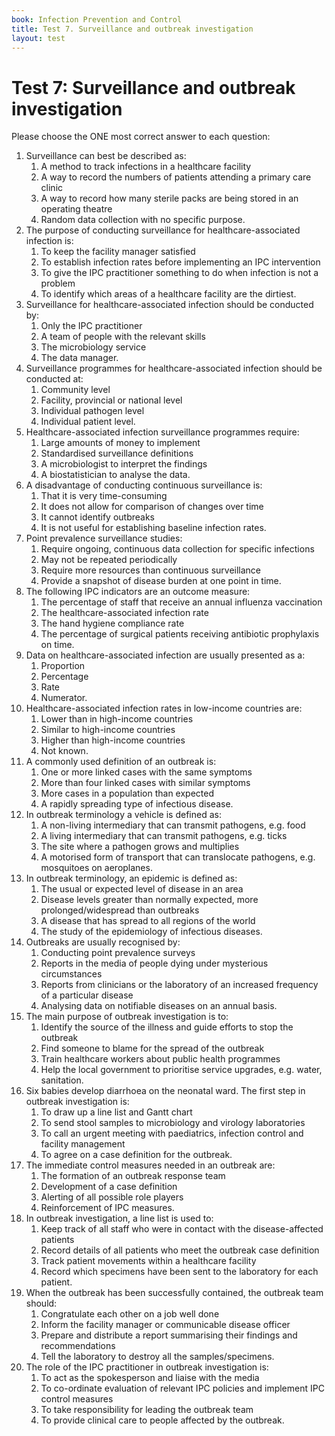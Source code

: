 ```yaml
---
book: Infection Prevention and Control
title: Test 7. Surveillance and outbreak investigation
layout: test
---
```


# Test 7: Surveillance and outbreak investigation

Please choose the ONE most correct answer to each question:

1.	Surveillance can best be described as:
	1.	A method to track infections in a healthcare facility
	1.	A way to record the numbers of patients attending a primary care clinic
	1.	A way to record how many sterile packs are being stored in an operating theatre
	1.	Random data collection with no specific purpose.
2.	The purpose of conducting surveillance for healthcare-associated infection is:
	1.	To keep the facility manager satisfied 
	1.	To establish infection rates before implementing an IPC intervention 
	1.	To give the IPC practitioner something to do when infection is not a problem
	1.	To identify which areas of a healthcare facility are the dirtiest.
3.	Surveillance for healthcare-associated infection should be conducted by: 
	1.	Only the IPC practitioner 
	1.	A team of people with the relevant skills
	1.	The microbiology service
	1.	The data manager.
4.	Surveillance programmes for healthcare-associated infection should be conducted at:
	1.	Community level
	1.	Facility, provincial or national level
	1.	Individual pathogen level 
	1.	Individual patient level.
5.	Healthcare-associated infection surveillance programmes require: 
	1.	Large amounts of money to implement
	1.	Standardised surveillance definitions 
	1.	A microbiologist to interpret the findings
	1.	A biostatistician to analyse the data.
6.	A disadvantage of conducting continuous surveillance is: 
	1.	That it is very time-consuming
	1.	It does not allow for comparison of changes over time
	1.	It cannot identify outbreaks
	1.	It is not useful for establishing baseline infection rates.
7.	Point prevalence surveillance studies:
	1.	Require ongoing, continuous data collection for specific infections
	1.	May not be repeated periodically 
	1.	Require more resources than continuous surveillance
	1.	Provide a snapshot of disease burden at one point in time.
8.	The following IPC indicators are an outcome measure:
	1.	The percentage of staff that receive an annual influenza vaccination
	1.	The healthcare-associated infection rate
	1.	The hand hygiene compliance rate
	1.	The percentage of surgical patients receiving antibiotic prophylaxis on time.
9.	Data on healthcare-associated infection are usually presented as a:
	1.	Proportion
	1.	Percentage
	1.	Rate
	1.	Numerator.
10.	Healthcare-associated infection rates in low-income countries are:
	1.	Lower than in high-income countries
	1.	Similar to high-income countries
	1.	Higher than high-income countries 
	1.	Not known. 
11.	A commonly used definition of an outbreak is:
	1.	One or more linked cases with the same symptoms
	1.	More than four linked cases with similar symptoms
	1.	More cases in a population than expected
	1.	A rapidly spreading type of infectious disease.
12.	In outbreak terminology a vehicle is defined as:
	1.	A non-living intermediary that can transmit pathogens, e.g. food
	1.	A living intermediary that can transmit pathogens, e.g. ticks
	1.	The site where a pathogen grows and multiplies
	1.	A motorised form of transport that can translocate pathogens, e.g. mosquitoes on aeroplanes.
13.	In outbreak terminology, an epidemic is defined as:
	1.	The usual or expected level of disease in an area
	1.	Disease levels greater than normally expected, more prolonged/widespread than outbreaks
	1.	A disease that has spread to all regions of the world
	1.	The study of the epidemiology of infectious diseases.
14.	Outbreaks are usually recognised by:
	1.	Conducting point prevalence surveys
	1.	Reports in the media of people dying under mysterious circumstances
	1.	Reports from clinicians or the laboratory of an increased frequency of a particular disease  
	1.	Analysing data on notifiable diseases on an annual basis. 
15.	The main purpose of outbreak investigation is to: 
	1.	Identify the source of the illness and guide efforts to stop the outbreak
	1.	Find someone to blame for the spread of the outbreak
	1.	Train healthcare workers about public health programmes
	1.	Help the local government to prioritise service upgrades, e.g. water, sanitation.
16.	Six babies develop diarrhoea on the neonatal ward. The first step in outbreak investigation is: 
	1.	To draw up a line list and Gantt chart
	1.	To send stool samples to microbiology and virology laboratories
	1.	To call an urgent meeting with paediatrics, infection control and facility management
	1.	To agree on a case definition for the outbreak.
17.	The immediate control measures needed in an outbreak are:
	1.	The formation of an outbreak response team
	1.	Development of a case definition
	1.	Alerting of all possible role players
	1.	Reinforcement of IPC measures. 
18.	In outbreak investigation, a line list is used to:
	1.	Keep track of all staff who were in contact with the disease-affected patients
	1.	Record details of all patients who meet the outbreak case definition
	1.	Track patient movements within a healthcare facility 
	1.	Record which specimens have been sent to the laboratory for each patient.
19.	When the outbreak has been successfully contained, the outbreak team should: 
	1.	Congratulate each other on a job well done
	1.	Inform the facility manager or communicable disease officer
	1.	Prepare and distribute a report summarising their findings and recommendations
	1.	Tell the laboratory to destroy all the samples/specimens. 
20.	The role of the IPC practitioner in outbreak investigation is:
	1.	To act as the spokesperson and liaise with the media
	1.	To co-ordinate evaluation of relevant IPC policies and implement IPC control measures
	1.	To take responsibility for leading the outbreak team
	1.	To provide clinical care to people affected by the outbreak.